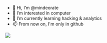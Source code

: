 - 👋 Hi, I’m @mindeorate
- 👀 I’m interested in computer
- 🌱 I’m currently learning hacking & analytics
- 📫 From now on, I'm only in github

<img src = "[https://github.com/account](https://avatars.githubusercontent.com/u/152054634?s=400&u=bb61ed6933d1cdc05832907a6717ad5766c2a38c&v=4)https://avatars.githubusercontent.com/u/152054634?s=400&u=bb61ed6933d1cdc05832907a6717ad5766c2a38c&v=4">
